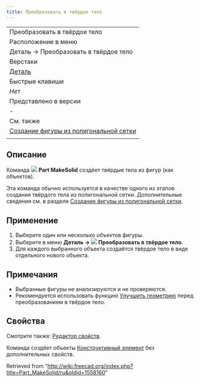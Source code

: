 ```yaml
---
title: Преобразовать в твёрдое тело
---
```

|  |
| --- |
| Преобразовать в твёрдое тело |
| Расположение в меню |
| Деталь → Преобразовать в твёрдое тело |
| Верстаки |
| [Деталь](/Part_Workbench/ru "Part Workbench/ru") |
| Быстрые клавиши |
| *Нет* |
| Представлено в версии |
| - |
| См. также |
| [Создание фигуры из полигональной сетки](/Part_ShapeFromMesh/ru "Part ShapeFromMesh/ru") |
|  |

## Описание

Команда ![](/images/Part_MakeSolid.svg) **Part MakeSolid** создёет твёрдые тела из фигур (как объектов).

Эта команда обычно используется в качестве одного из этапов создания твёрдого тела из полигональной сетки. Дополнительные сведения см. в разделе [Создание фигуры из полигональной сетки](/Part_ShapeFromMesh/ru#Применение "Part ShapeFromMesh/ru").

## Применение

1. Выберите один или несколько объектов фигуры.
2. Выберите в меню **Деталь → ![](/images/Part_MakeSolid.svg) Преобразовать в твёрдое тело**.
3. Для каждого выбранного объекта создаётся твёрдое тело в виде отдельного нового объекта.

## Примечания

* Выбранные фигуры не анализируются и не проверяются.
* Рекомендуется использовать функцию [Улучшить геометрию](/Part_RefineShape/ru "Part RefineShape/ru") перед преобразованием в твёрдое тело.

## Свойства

Смотрите также: [Редактор свойств](/Property_editor/ru "Property editor/ru").

Команда создёет объекты [Конструктивный элемент](/Part_Feature/ru "Part Feature/ru") без дополнительных свойств.

Retrieved from "<http://wiki.freecad.org/index.php?title=Part_MakeSolid/ru&oldid=1558160>"